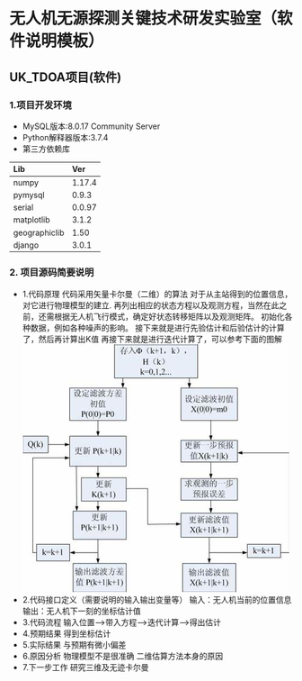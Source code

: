 # 无人机无源探测关键技术研发实验室（软件说明模板）
## UK_TDOA项目(软件)

### 1.项目开发环境

- MySQL版本:8.0.17 Community Server
- Python解释器版本:3.7.4
- 第三方依赖库

|Lib            |Ver    |
|:----          |:----  |
|numpy          |1.17.4 |
|pymysql        |0.9.3  |
|serial         |0.0.97 |
|matplotlib     |3.1.2  |
|geographiclib  |1.50   |
|django         |3.0.1  |

### 2. 项目源码简要说明
- 1.代码原理
  代码采用矢量卡尔曼（二维）的算法
  对于从主站得到的位置信息，对它进行物理模型的建立.
  再列出相应的状态方程以及观测方程，当然在此之前，还需根据无人机飞行模式，确定好状态转移矩阵以及观测矩阵。
  初始化各种数据，例如各种噪声的影响。
  接下来就是进行先验估计和后验估计的计算了，然后再计算出K值
  再接下来就是进行迭代计算了，可以参考下面的图解
  ![](https://github.com/cannercan/-/raw/master/th.jpg?raw=true)
- 2.代码接口定义（需要说明的输入输出变量等）
  输入：无人机当前的位置信息 输出：无人机下一刻的坐标估计值
- 3.代码流程
  输入位置-->带入方程-->迭代计算-->得出估计
- 4.预期结果
  得到坐标估计
- 5.实际结果
  与预期有微小偏差
- 6.原因分析
  物理模型不是很准确
  二维估算方法本身的原因
- 7.下一步工作
  研究三维及无迹卡尔曼